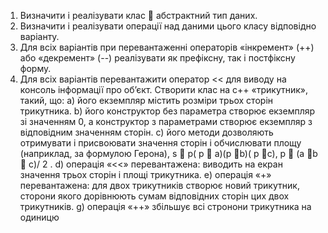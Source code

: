 1. Визначити і реалізувати клас  абстрактний тип даних.
2. Визначити і реалізувати операції над даними цього класу відповідно
варіанту.
3. Для всіх варіантів при перевантаженні операторів «інкремент» (++) або
«декремент» (--) реалізувати як префіксну, так і постфіксну форму.
4. Для всіх варіантів перевантажити оператор << для виводу на консоль
інформації про об’єкт.  Створити клас на с++ «трикутник», такий, що:
a) його екземпляр містить розміри трьох сторін трикутника.
b) його конструктор без параметра створює екземпляр зі значенням 0, а
конструктор з параметрами створює екземпляр з відповідним значенням
сторін.
c) його методи дозволяють отримувати і присвоювати значення сторін і
обчислювати площу (наприклад, за формулою Герона),
s  p( p  a)(p b)( p c), p  (a b  c)/ 2 .
d) операція «<<» перевантажена: виводить на екран значення трьох сторін і
площі трикутника.
e) операція «+» перевантажена: для двох трикутників створює новий
трикутник, сторони якого дорівнюють сумам відповідних сторін цих
двох трикутників.
g) операція «++» збільшує всі стронони трикутника на одиницю